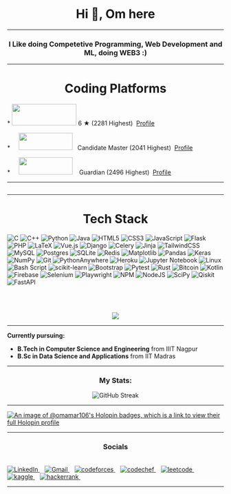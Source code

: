 <h1 align="center">Hi 👋, Om here</h1>

---

<h3 align="center">I Like doing Competetive Programming, Web Development and ML, doing WEB3 :)</h3>

---

<h1 align="center">Coding Platforms</h1>

<div>
<p>
    * <img src="https://cdn.codechef.com/images/cc-logo.svg" height="50" width="150">
    <span class="rating">6 &#9733</span> (2281 Highest) &nbsp;<a href = "https://www.codechef.com/users/onedayi6star">Profile</a>
</p>
<p> * &nbsp;&nbsp;&nbsp;&nbsp;</tab><img src ="https://codeforces.org/s/22481/images/codeforces-sponsored-by-ton.png" height="40" width="125">
    <span class="cfcolor">&nbsp; Candidate Master </span>(2041 Highest) &nbsp;<a href = "https://codeforces.com/profile/DeadMan69">Profile</a>
</p>
<p>
    * &nbsp;&nbsp;&nbsp;&nbsp;</tab><img src ="https://upload.wikimedia.org/wikipedia/commons/c/c2/LeetCode_Logo_2.png" height="40" width="125">  
    <span class="cfcolor">&nbsp;&nbsp;&nbsp;Guardian </span>(2496 Highest) &nbsp;<a href = "https://leetcode.com/u/OmAmar/">Profile</a>
</p>
</div>

---

<p align="center"><img src="https://komarev.com/ghpvc/?username=OmAmar106" alt=""></p>

---

<h1 align="center">Tech Stack</h1>

![C](https://img.shields.io/badge/c-%2300599C.svg?style=for-the-badge&logo=c&logoColor=white)  ![C++](https://img.shields.io/badge/c++-%2300599C.svg?style=for-the-badge&logo=c%2B%2B&logoColor=white) ![Python](https://img.shields.io/badge/python-3670A0?style=for-the-badge&logo=python&logoColor=ffdd54)  ![Java](https://img.shields.io/badge/java-%23ED8B00.svg?style=for-the-badge&logo=openjdk&logoColor=white) ![HTML5](https://img.shields.io/badge/html5-%23E34F26.svg?style=for-the-badge&logo=html5&logoColor=white)  ![CSS3](https://img.shields.io/badge/css3-%231572B6.svg?style=for-the-badge&logo=css3&logoColor=white) ![JavaScript](https://img.shields.io/badge/javascript-%23323330.svg?style=for-the-badge&logo=javascript&logoColor=%23F7DF1E) ![Flask](https://img.shields.io/badge/flask-%23000.svg?style=for-the-badge&logo=flask&logoColor=white) ![PHP](https://img.shields.io/badge/php-%23777BB4.svg?style=for-the-badge&logo=php&logoColor=white) ![LaTeX](https://img.shields.io/badge/latex-%23008080.svg?style=for-the-badge&logo=latex&logoColor=white)  ![Vue.js](https://img.shields.io/badge/vuejs-%2335495e.svg?style=for-the-badge&logo=vuedotjs&logoColor=%234FC08D) ![Django](https://img.shields.io/badge/django-%23092E20.svg?style=for-the-badge&logo=django&logoColor=white)  ![Celery](https://img.shields.io/badge/celery-%23a9cc54.svg?style=for-the-badge&logo=celery&logoColor=ddf4a4)  ![Jinja](https://img.shields.io/badge/jinja-white.svg?style=for-the-badge&logo=jinja&logoColor=black)  ![TailwindCSS](https://img.shields.io/badge/tailwindcss-%2338B2AC.svg?style=for-the-badge&logo=tailwind-css&logoColor=white) ![MySQL](https://img.shields.io/badge/mysql-4479A1.svg?style=for-the-badge&logo=mysql&logoColor=white)  ![Postgres](https://img.shields.io/badge/postgres-%23316192.svg?style=for-the-badge&logo=postgresql&logoColor=white)  ![SQLite](https://img.shields.io/badge/sqlite-%2307405e.svg?style=for-the-badge&logo=sqlite&logoColor=white)  ![Redis](https://img.shields.io/badge/redis-%23DD0031.svg?style=for-the-badge&logo=redis&logoColor=white) ![Matplotlib](https://img.shields.io/badge/Matplotlib-%23ffffff.svg?style=for-the-badge&logo=Matplotlib&logoColor=black) ![Pandas](https://img.shields.io/badge/pandas-%23150458.svg?style=for-the-badge&logo=pandas&logoColor=white)  ![Keras](https://img.shields.io/badge/Keras-%23D00000.svg?style=for-the-badge&logo=Keras&logoColor=white) ![NumPy](https://img.shields.io/badge/numpy-%23013243.svg?style=for-the-badge&logo=numpy&logoColor=white) ![Git](https://img.shields.io/badge/git-%23F05033.svg?style=for-the-badge&logo=git&logoColor=white) ![PythonAnywhere](https://img.shields.io/badge/pythonanywhere-%232F9FD7.svg?style=for-the-badge&logo=pythonanywhere&logoColor=151515)  ![Heroku](https://img.shields.io/badge/heroku-%23430098.svg?style=for-the-badge&logo=heroku&logoColor=white)  ![Jupyter Notebook](https://img.shields.io/badge/jupyter-%23FA0F00.svg?style=for-the-badge&logo=jupyter&logoColor=white)  ![Linux](https://img.shields.io/badge/Linux-FCC624?style=for-the-badge&logo=linux&logoColor=black)  ![Bash Script](https://img.shields.io/badge/bash_script-%23121011.svg?style=for-the-badge&logo=gnu-bash&logoColor=white)  ![scikit-learn](https://img.shields.io/badge/scikit--learn-%23F7931E.svg?style=for-the-badge&logo=scikit-learn&logoColor=white)  ![Bootstrap](https://img.shields.io/badge/bootstrap-%238511FA.svg?style=for-the-badge&logo=bootstrap&logoColor=white)  ![Pytest](https://img.shields.io/badge/pytest-%23ffffff.svg?style=for-the-badge&logo=pytest&logoColor=2f9fe3)  ![Rust](https://img.shields.io/badge/rust-%23000000.svg?style=for-the-badge&logo=rust&logoColor=white)  ![Bitcoin](https://img.shields.io/badge/bitcoin-2F3134?style=for-the-badge&logo=bitcoin&logoColor=white)  ![Kotlin](https://img.shields.io/badge/kotlin-%237F52FF.svg?style=for-the-badge&logo=kotlin&logoColor=white)  ![Firebase](https://img.shields.io/badge/firebase-a08021?style=for-the-badge&logo=firebase&logoColor=ffcd34)  ![Selenium](https://img.shields.io/badge/-selenium-%43B02A?style=for-the-badge&logo=selenium&logoColor=white)  ![Playwright](https://img.shields.io/badge/-playwright-%232EAD33?style=for-the-badge&logo=playwright&logoColor=white)  ![NPM](https://img.shields.io/badge/NPM-%23CB3837.svg?style=for-the-badge&logo=npm&logoColor=white)  ![NodeJS](https://img.shields.io/badge/node.js-6DA55F?style=for-the-badge&logo=node.js&logoColor=white)  ![SciPy](https://img.shields.io/badge/SciPy-%230C55A5.svg?style=for-the-badge&logo=scipy&logoColor=%white)  ![Qiskit](https://img.shields.io/badge/Qiskit-%236929C4.svg?style=for-the-badge&logo=Qiskit&logoColor=white)  ![FastAPI](https://img.shields.io/badge/FastAPI-005571?style=for-the-badge&logo=fastapi)


<br><br>

  
<p align="center"><img src = "https://github-readme-stats.vercel.app/api/top-langs/?username=omamar106&layout=compact&theme=vision-friendly-dark&langs_count=12&size_weight=0.5&count_weight=0.5"></p>

---

**Currently pursuing:**

- **B.Tech in Computer Science and Engineering** from IIIT Nagpur
- **B.Sc in Data Science and Applications** from IIT Madras

---

<h3 align="center">My Stats: </h3>
<div align="center">
     <img src="https://github-readme-streak-stats.herokuapp.com/?user=omamar106&theme=dark&background=000000" alt="GitHub Streak">
</div>

---
[![An image of @omamar106's Holopin badges, which is a link to view their full Holopin profile](https://holopin.me/omamar106)](https://holopin.io/@omamar106)

---

<h3 align="center">Socials </h3>
<br>
  <a href="https://www.linkedin.com/in/om-amar/">
    <img src="https://img.shields.io/badge/linkedin-%230077B5.svg?style=for-the-badge&logo=linkedin&logoColor=white" alt="LinkedIn">
  </a> &nbsp;&nbsp;
  <a href="mailto:emailomamar@gmail.com">
    <img src="https://img.shields.io/badge/Gmail-D14836?style=for-the-badge&logo=gmail&logoColor=white" alt="Gmail">
  </a> &nbsp;&nbsp;
  <a href="https://codeforces.com/profile/DeadMan69">
    <img src="https://img.shields.io/badge/Codeforces-445f9d?style=for-the-badge&logo=Codeforces&logoColor=white" alt="codeforces">
  </a> &nbsp;&nbsp;
  <a href="https://www.codechef.com/users/onedayi6star">
    <img src="https://img.shields.io/badge/CodeChef-%23964B00.svg?style=for-the-badge&logo=CodeChef&logoColor=white" alt="codechef">
  </a> &nbsp;&nbsp;
  <a href="https://leetcode.com/u/OmAmar/">
    <img src="https://img.shields.io/badge/LeetCode-000000?style=for-the-badge&logo=LeetCode&logoColor=#d16c06" alt="leetcode">
  </a> &nbsp;&nbsp;
  <a href="https://www.kaggle.com/omamar106">
    <img src="https://img.shields.io/badge/Kaggle-035a7d?style=for-the-badge&logo=kaggle&logoColor=white" alt="kaggle">
  </a> &nbsp;&nbsp;
  <a href="https://www.hackerrank.com/profile/emailomamar">
    <img src="https://img.shields.io/badge/-Hackerrank-2EC866?style=for-the-badge&logo=HackerRank&logoColor=white" alt="hackerrank">
  </a> &nbsp;&nbsp;
  
---
